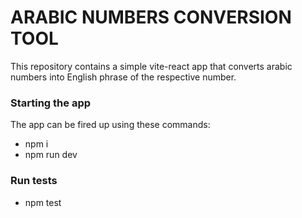 # ARABIC NUMBERS CONVERSION TOOL

This repository contains a simple vite-react app that converts arabic numbers into English phrase of the respective number.

### Starting the app

The app can be fired up using these commands:

- npm i
- npm run dev

### Run tests

- npm test
